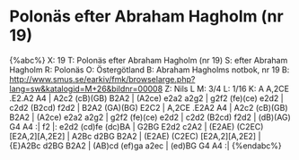 # Polonäs efter Abraham Hagholm (nr 19)

{%abc%}
X: 19
T: Polonäs efter Abraham Hagholm (nr 19)
S: efter Abraham Hagholm
R: Polonäs
O: Östergötland
B: Abraham Hagholms notbok, nr 19
B: http://www.smus.se/earkiv/fmk/browselarge.php?lang=sw&katalogid=M+26&bildnr=00008
Z: Nils L
M: 3/4
L: 1/16
K: A
A,2CE .E2.A2 A4 | A2c2 (cB)(GB) B2A2 | (A2ce) e2a2 a2g2 | g2f2 (fe)(ce) e2d2 | c2d2 (B2cd) f2d2 | B2A2 (GA)(BG) E2C2 | 
A,2CE .E2A2  A4 | A2c2 (cB)(GB) B2A2 | (A2ce) e2a2 a2g2 | g2f2 (fe)(ce) e2d2 | c2d2 (B2cd) f2d2 | (dB)(AG) G4 A4 :|
f2 |: e2d2 (cd)fe (dc)BA | G2BG E2d2 c2A2 | (E2AE) (C2EC) [E2A,2][A,2E2] | A2Bc d2BG B2A2 |
      (E2AE) (C2EC) [E2A,2][A,2E2] | {E}A2Bc d2BG B2A2 | (AB)cd (ef)ga a2ec | (ed)BG G4 A4 :|
{%endabc%}
